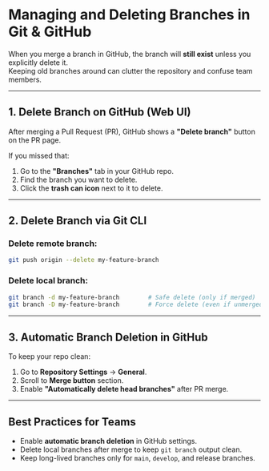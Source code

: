 # Managing and Deleting Branches in Git & GitHub

When you merge a branch in GitHub, the branch will **still exist** unless you explicitly delete it.  
Keeping old branches around can clutter the repository and confuse team members.

---

## 1. Delete Branch on GitHub (Web UI)
After merging a Pull Request (PR), GitHub shows a **"Delete branch"** button on the PR page.

If you missed that:
1. Go to the **"Branches"** tab in your GitHub repo.
2. Find the branch you want to delete.
3. Click the **trash can icon** next to it to delete.

---

## 2. Delete Branch via Git CLI

### Delete remote branch:
```bash
git push origin --delete my-feature-branch
```

### Delete local branch:
```bash
git branch -d my-feature-branch        # Safe delete (only if merged)
git branch -D my-feature-branch        # Force delete (even if unmerged)
```

---

## 3. Automatic Branch Deletion in GitHub

To keep your repo clean:
1. Go to **Repository Settings** → **General**.
2. Scroll to **Merge button** section.
3. Enable **"Automatically delete head branches"** after PR merge.

---

## Best Practices for Teams
- Enable **automatic branch deletion** in GitHub settings.
- Delete local branches after merge to keep `git branch` output clean.
- Keep long-lived branches only for `main`, `develop`, and release branches.
